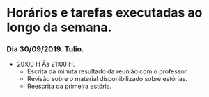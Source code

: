 # Horários e tarefas executadas ao longo da semana.

### Dia 30/09/2019. Tulio.
  - 20:00 H Às 21:00 H.
     - Escrita da minuta resultado da reunião com o professor.
     - Revisão sobre o material disponibilizado sobre estórias.
     - Reescrita da primeira estória.
